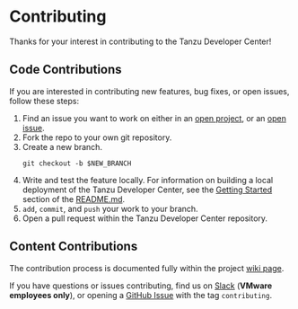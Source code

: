 # Contributing

Thanks for your interest in contributing to the Tanzu Developer Center!


## Code Contributions

If you are interested in contributing new features, bug fixes, or open issues, follow these steps:

1. Find an issue you want to work on either in an [open project](https://github.com/joemoore/tanzu-dev-portal/projects), or an [open issue](https://github.com/joemoore/tanzu-dev-portal/issues).
2. Fork the repo to your own git repository.
3. Create a new branch.
   ```
   git checkout -b $NEW_BRANCH
   ```
4. Write and test the feature locally. For information on building a local deployment of the Tanzu Developer Center, see the [Getting Started](https://github.com/joemoore/tanzu-dev-portal/blob/main/README.md#getting-started) section of the [README.md](https://github.com/joemoore/tanzu-dev-portal/blob/main/README.md).
5. `add`, `commit`, and `push` your work to your branch.
6. Open a pull request within the Tanzu Developer Center repository.

## Content Contributions

The contribution process is documented fully within the project [wiki page](https://github.com/joemoore/tanzu-dev-portal/wiki).

If you have questions or issues contributing, find us on [Slack](https://vmware.slack.com/archives/C011DRHHDTL) (**VMware employees only**), or opening a [GitHub Issue](https://github.com/joemoore/tanzu-dev-portal/issues) with the tag `contributing`.